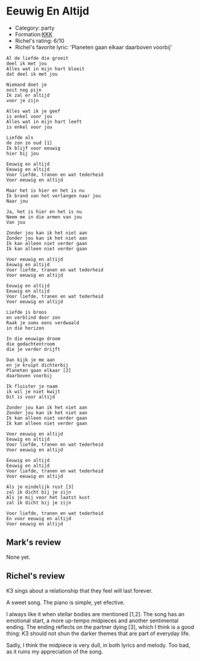 # Eeuwig En Altijd

 * Category: party
 * Formation:[KKK](Kkk.md)
 * Richel's rating: 6/10
 * Richel's favorite lyric: 'Planeten gaan elkaar daarboven voorbij'

```
Al de liefde die groeit
deel ik met jou
Alles wat in mijn hart bloeit 
dat deel ik met jou

Niemand doet je 
ooit nog pijn
Ik zal er altijd 
voor je zijn

Alles wat ik je geef 
is enkel voor jou
Alles wat in mijn hart leeft 
is enkel voor jou

Liefde als 
de zon zo oud [1]
Ik blijf voor eeuwig 
hier bij jou

Eeuwig en altijd
Eeuwig en altijd
Voor liefde, tranen en wat tederheid
Voor eeuwig en altijd

Maar het is hier en het is nu
Ik brand van het verlangen naar jou
Naar jou

Ja, het is hier en het is nu
Neem me in die armen van jou
Van jou

Zonder jou kan ik het niet aan
Zonder jou kan ik het niet aan
Ik kan alleen niet verder gaan
Ik kan alleen niet verder gaan

Voor eeuwig en altijd
Eeuwig en altijd
Voor liefde, tranen en wat tederheid
Voor eeuwig en altijd

Eeuwig en altijd
Eeuwig en altijd
Voor liefde, tranen en wat tederheid
Voor eeuwig en altijd

Liefde is broos
en verblind door zon
Raak je soms eens verdwaald
in die horizon

In die eeuwige droom
die gedachtentroom
die je verder drijft

Dan kijk je me aan
en je kruipt dichterbij
Planeten gaan elkaar [2]
daarboven voorbij

Ik fluister je naam
ik wil je niet kwijt
Dit is voor altijd

Zonder jou kan ik het niet aan
Zonder jou kan ik het niet aan
Ik kan alleen niet verder gaan
Ik kan alleen niet verder gaan

Voor eeuwig en altijd
Eeuwig en altijd
Voor liefde, tranen en wat tederheid
Voor eeuwig en altijd

Eeuwig en altijd
Eeuwig en altijd
Voor liefde, tranen en wat tederheid
Voor eeuwig en altijd

Als je eindelijk rust [3]
zal ik dicht bij je zijn
Als je mij voor het laatst kust
zal ik dicht bij je zijn

Voor liefde, tranen en wat tederheid
En voor eeuwig en altijd
Voor eeuwig en altijd
```

## Mark's review

None yet.

## Richel's review

K3 sings about a relationship that they feel will last forever.

A sweet song. The piano is simple, yet efective. 

I always like it when stellar bodies are mentioned [1,2].
The song has an emotional start, a more up-tempo midpieces and another sentimental ending.
The ending reflects on the partner dying [3], which I think is a good thing: K3 should
not shun the darker themes that are part of everyday life.

Sadly, I think the midpiece is very dull, in both lyrics and melody. Too bad, as it ruins my
appreciation of the song.
